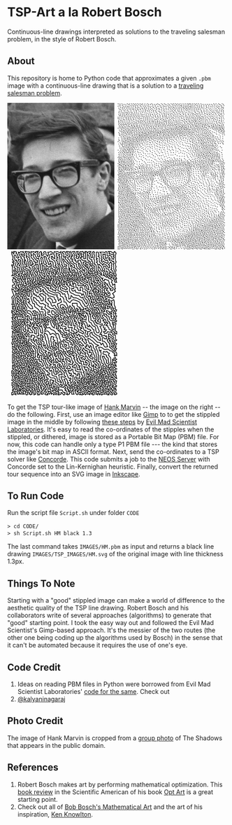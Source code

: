 # TSP-Art a la Robert Bosch
Continuous-line drawings interpreted as solutions to the traveling salesman problem, in the style of Robert Bosch. 

## About
This repository is home to Python code that approximates a given `.pbm` image with a continuous-line drawing that is a solution to a [traveling salesman problem](https://en.wikipedia.org/wiki/Travelling_salesman_problem). 

<a href="https://github.com/kalyaninagaraj/TSP-Art/blob/main/IMAGES/HM.jpg"><img src="IMAGES/HM.jpg?raw=true" width="245px"></a>&nbsp;&nbsp;<a href="https://github.com/kalyaninagaraj/TSP-Art/blob/main/IMAGES/HMpbm.jpg"><img src="IMAGES/HMpbm.jpg?raw=true" width="245px"></a>&nbsp;&nbsp;<a href="https://github.com/kalyaninagaraj/TSP-Art/blob/main/IMAGES/TSP_IMAGES/HM.svg"><img src="IMAGES/TSP_IMAGES/HM.svg?raw=true" width="245px"></a>

To get the TSP tour-like image of [Hank Marvin](https://en.wikipedia.org/wiki/Hank_Marvin) -- the image on the right -- do the following. First, use an image editor like [Gimp](https://www.gimp.org/) to to get the stippled image in the middle by following [these steps](https://wiki.evilmadscientist.com/Producing_a_stippled_image_with_Gimp) by [Evil Mad Scientist Laboratories](https://www.evilmadscientist.com/). It's easy to read the co-ordinates of the stipples when the stippled, or dithered, image is stored as a Portable Bit Map (PBM) file. For now, this code can handle only a type P1 PBM file --- the kind that stores the image's bit map in ASCII format. Next, send the co-ordinates to a TSP solver like [Concorde](https://www.math.uwaterloo.ca/tsp/concorde.html). This code submits a job to the [NEOS Server](https://neos-server.org/neos/) with Concorde set to the Lin-Kernighan heuristic. Finally, convert the returned tour sequence into an SVG image in [Inkscape](https://inkscape.org/).  

## To Run Code
Run the script file `Script.sh` under folder `CODE`
```
> cd CODE/
> sh Script.sh HM black 1.3
```
The last command takes `IMAGES/HM.pbm` as input and returns a black line drawing `IMAGES/TSP_IMAGES/HM.svg` of the original image with line thickness 1.3px. 

## Things To Note
Starting with a "good" stippled image can make a world of difference to the aesthetic quality of the TSP line drawing. Robert Bosch and his collaborators write of several approaches (algorithms) to generate that "good" starting point. I took the easy way out and followed the Evil Mad Scientist's Gimp-based approach. It's the messier of the two routes (the other one being coding up the algorithms used by Bosch) in the sense that it can't be automated because it requires the use of one's eye. 

## Code Credit
1. Ideas on reading PBM files in Python were borrowed from Evil Mad Scientist Laboratories' [code for the same](https://github.com/evil-mad/EggBot/tree/master/other/TSP-stipple/tsp_art_tools). Check out 
2. [@kalyaninagaraj](https://github.com/kalyaninagaraj) 

## Photo Credit
The image of Hank Marvin is cropped from a [group photo](https://commons.wikimedia.org/wiki/File:Cliff_Richard_aankomst_met_zijn_Shadows,_Bestanddeelnr_913-7397.jpg) of The Shadows that appears in the public domain. 

## References
1.  Robert Bosch makes art by performing mathematical optimization. This [book review](https://blogs.scientificamerican.com/roots-of-unity/the-mathematics-of-opt-art/) in the Scientific American of his book [Opt Art](https://press.princeton.edu/books/hardcover/9780691164069/opt-art) is a great starting point. 
2. Check out all of [Bob Bosch's Mathematical Art](http://www.dominoartwork.com/) and the art of his inspiration, [Ken Knowlton](http://www.kenknowlton.com/). 
